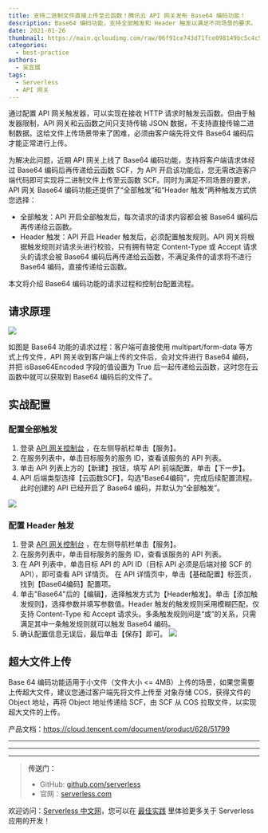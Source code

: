 ```yaml
---
title: 支持二进制文件直接上传至云函数！腾讯云 API 网关发布 Base64 编码功能！
description: Base64 编码功能，支持全部触发和 Header 触发以满足不同场景的要求。
date: 2021-01-26
thumbnail: https://main.qcloudimg.com/raw/06f91ce743d71fce098149bc5c4c5d7b.jpg
categories:
  - best-practice
authors:
  - 吴宜展
tags:
  - Serverless
  - API 网关
---
```


通过配置 API 网关触发器，可以实现在接收 HTTP 请求时触发云函数。但由于触发器限制，API 网关和云函数之间只支持传输 JSON 数据，不支持直接传输二进制数据。这给文件上传场景带来了困难，必须由客户端先将文件 Base64 编码后才能正常进行上传。

为解决此问题，近期 API 网关上线了 Base64 编码功能，支持将客户端请求体经过 Base64 编码后再传递给云函数 SCF，为 API 开启该功能后，您无需改造客户端代码即可实现将二进制文件上传至云函数 SCF。同时为满足不同场景的要求，API 网关 Base64 编码功能还提供了“全部触发”和“Header 触发”两种触发方式供您选择：

- 全部触发：API 开启全部触发后，每次请求的请求内容都会被 Base64 编码后再传递给云函数。
- Header 触发：API 开启 Header 触发后，必须配置触发规则。API 网关将根据触发规则对请求头进行校验，只有拥有特定 Content-Type 或 Accept 请求头的请求会被 Base64 编码后再传递给云函数，不满足条件的请求将不进行 Base64 编码，直接传递给云函数。

本文将介绍 Base64 编码功能的请求过程和控制台配置流程。

## 请求原理

![](https://main.qcloudimg.com/raw/6d6b21ac036cf57685a161f8212c894b.png)

如图是 Base64 功能的请求过程：客户端可直接使用 multipart/form-data 等方式上传文件，API 网关收到客户端上传的文件后，会对文件进行 Base64 编码，并把 isBase64Encoded 字段的值设置为 True 后一起传递给云函数，这时您在云函数中就可以获取到 Base64 编码后的文件了。

## 实战配置

### 配置全部触发

1. 登录 [API 网关控制台](https://console.cloud.tencent.com/apigateway/index?rid=1) ，在左侧导航栏单击【服务】。
2. 在服务列表中，单击目标服务的服务 ID，查看该服务的 API 列表。
3. 单击 API 列表上方的【新建】按钮，填写 API 前端配置，单击【下一步】。
4. API 后端类型选择【云函数SCF】，勾选“Base64编码”，完成后续配置流程。此时创建的 API 已经开启了 Base64 编码，并默认为“全部触发”。

![](https://main.qcloudimg.com/raw/c116fc0017274148daf0290c8a20f445.png)

### 配置 Header 触发

1. 登录 [API 网关控制台](https://console.cloud.tencent.com/apigateway/index?rid=1) ，在左侧导航栏单击【服务】。
2. 在服务列表中，单击目标服务的服务 ID，查看该服务的 API 列表。
3. 在 API 列表中，单击目标 API 的 API ID（目标 API 必须是后端对接 SCF 的 API），即可查看 API 详情页。 在 API 详情页中，单击【基础配置】标签页，找到【Base64编码】配置项。
4. 单击"Base64"后的【编辑】，选择触发方式为【Header触发】。单击【添加触发规则】，选择参数并填写参数值。Header 触发的触发规则采用模糊匹配，仅支持 Content-Type 和 Accept 请求头。多条触发规则间是“或”的关系，只需满足其中一条触发规则就可以触发 Base64 编码。
5. 确认配置信息无误后，最后单击【保存】即可。
![](https://main.qcloudimg.com/raw/fedbf7b330ddfe846b39b48aaa7c2771.png)

## 超大文件上传

Base 64 编码功能适用于小文件（文件大小 <= 4MB）上传的场景，如果您需要上传超大文件，建议您通过客户端先将文件上传至 对象存储 COS，获得文件的 Object 地址，再将 Object 地址传递给 SCF，由 SCF 从 COS 拉取文件，以实现超大文件的上传。

产品文档：https://cloud.tencent.com/document/product/628/51799

---

---
<div id='scf-deploy-iframe-or-md'></div>

---

> **传送门：**
> - GitHub: [github.com/serverless](https://github.com/serverless/serverless/blob/master/README_CN.md)
> - 官网：[serverless.com](https://serverless.com/)

欢迎访问：[Serverless 中文网](https://serverlesscloud.cn/)，您可以在 [最佳实践](https://serverlesscloud.cn/best-practice) 里体验更多关于 Serverless 应用的开发！